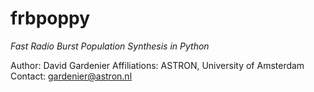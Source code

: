 # frbpoppy
*Fast Radio Burst Population Synthesis in Python*

Author: David Gardenier
Affiliations: ASTRON, University of Amsterdam
Contact: [gardenier@astron.nl](gardenier@astron.nl)
